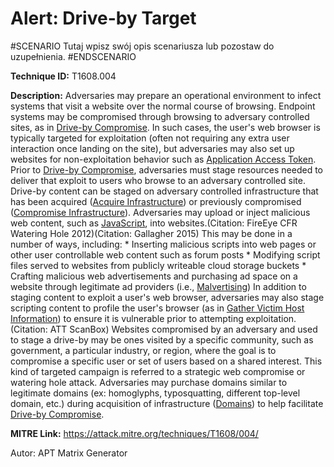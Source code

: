 # Alert: Drive-by Target

#SCENARIO
Tutaj wpisz swój opis scenariusza lub pozostaw do uzupełnienia.
#ENDSCENARIO

**Technique ID:** T1608.004

**Description:** Adversaries may prepare an operational environment to infect systems that visit a website over the normal course of browsing. Endpoint systems may be compromised through browsing to adversary controlled sites, as in [Drive-by Compromise](https://attack.mitre.org/techniques/T1189). In such cases, the user's web browser is typically targeted for exploitation (often not requiring any extra user interaction once landing on the site), but adversaries may also set up websites for non-exploitation behavior such as [Application Access Token](https://attack.mitre.org/techniques/T1550/001). Prior to [Drive-by Compromise](https://attack.mitre.org/techniques/T1189), adversaries must stage resources needed to deliver that exploit to users who browse to an adversary controlled site. Drive-by content can be staged on adversary controlled infrastructure that has been acquired ([Acquire Infrastructure](https://attack.mitre.org/techniques/T1583)) or previously compromised ([Compromise Infrastructure](https://attack.mitre.org/techniques/T1584)).  Adversaries may upload or inject malicious web content, such as [JavaScript](https://attack.mitre.org/techniques/T1059/007), into websites.(Citation: FireEye CFR Watering Hole 2012)(Citation: Gallagher 2015) This may be done in a number of ways, including:  * Inserting malicious scripts into web pages or other user controllable web content such as forum posts * Modifying script files served to websites from publicly writeable cloud storage buckets * Crafting malicious web advertisements and purchasing ad space on a website through legitimate ad providers (i.e., [Malvertising](https://attack.mitre.org/techniques/T1583/008))  In addition to staging content to exploit a user's web browser, adversaries may also stage scripting content to profile the user's browser (as in [Gather Victim Host Information](https://attack.mitre.org/techniques/T1592)) to ensure it is vulnerable prior to attempting exploitation.(Citation: ATT ScanBox)  Websites compromised by an adversary and used to stage a drive-by may be ones visited by a specific community, such as government, a particular industry, or region, where the goal is to compromise a specific user or set of users based on a shared interest. This kind of targeted campaign is referred to a strategic web compromise or watering hole attack.  Adversaries may purchase domains similar to legitimate domains (ex: homoglyphs, typosquatting, different top-level domain, etc.) during acquisition of infrastructure ([Domains](https://attack.mitre.org/techniques/T1583/001)) to help facilitate [Drive-by Compromise](https://attack.mitre.org/techniques/T1189).

**MITRE Link:** https://attack.mitre.org/techniques/T1608/004/

Autor: APT Matrix Generator

<!--
Tactics: 
Technique ID: T1608.004
Status: Pending
-->
